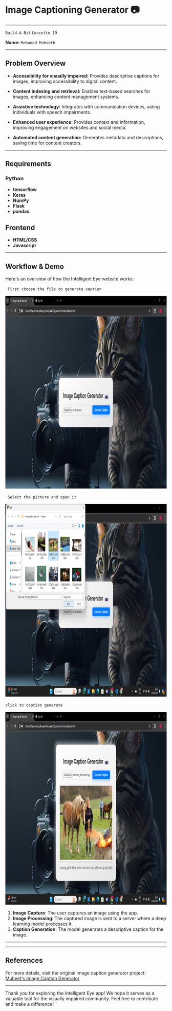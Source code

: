 # Image Captioning Generator 📷

---

`Build-A-Bit` `Concetto 19` 

**Name:** ``Mohamed Muheeth``

---

## Problem Overview

- **Accessibility for visually impaired:** Provides descriptive captions for images, improving accessibility to digital content.

- **Content indexing and retrieval:** Enables text-based searches for images, enhancing content management systems.

- **Assistive technology:** Integrates with communication devices, aiding individuals with speech impairments.

- **Enhanced user experience:** Provides context and information, improving engagement on websites and social media.

- **Automated content generation:** Generates metadata and descriptions, saving time for content creators.

---

## Requirements

### Python
- **tensorflow**
- **Keras**
- **NumPy**
- **Flask**
- **pandas**

## Frontend
- **HTML/CSS**
- **Javascript**
  

---

## Workflow & Demo

Here's an overview of how the Intelligent Eye website works:

` First choose the file to generate caption`

<img src="https://github.com/Muheet-m1/Image-Caption-Generator/blob/main/images/Screenshot%202024-06-01%20184415.png" height="600">

` Select the picture and open it`

<img src="https://github.com/Muheet-m1/Image-Caption-Generator/blob/main/frontend/Screenshot%202024-06-01%20184433.png" height="600">

` click to caption generate `

<img src="https://github.com/Muheet-m1/Image-Caption-Generator/blob/main/frontend/Screenshot%202024-06-01%20184617.png" height="600">


1. **Image Capture**: The user captures an image using the app.
2. **Image Processing**: The captured image is sent to a server where a deep learning model processes it.
3. **Caption Generation**: The model generates a descriptive caption for the image.


---



---

## References

For more details, visit the original image caption generator project: [Muheet's Image Caption Generator](https://github.com/muheet-m1/image-caption-generator.git)

---

Thank you for exploring the Intelligent Eye app! We hope it serves as a valuable tool for the visually impaired community. Feel free to contribute and make a difference!
